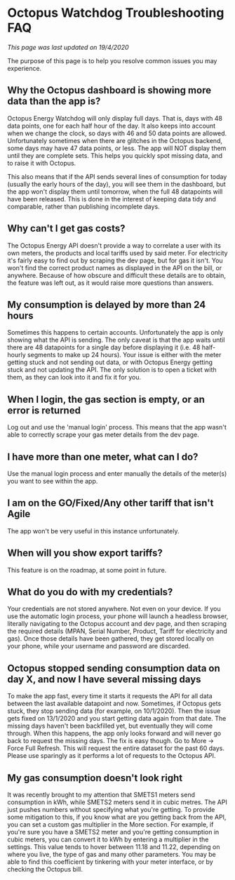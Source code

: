 # Octopus Watchdog Troubleshooting FAQ

_This page was last updated on 19/4/2020_

The purpose of this page is to help you resolve common issues you may experience.

## Why the Octopus dashboard is showing more data than the app is?

Octopus Energy Watchdog will only display full days. That is, days with 48 data points, one for each half hour of the day. It also keeps into account when we change the clock, so days with 46 and 50 data points are allowed.
Unfortunately sometimes when there are glitches in the Octopus backend, some days may have 47 data points, or less. The app will NOT display them until they are complete sets. This helps you quickly spot missing data, and to raise it with Octopus.

This also means that if the API sends several lines of consumption for today (usually the early hours of the day), you will see them in the dashboard, but the app won't display them until tomorrow, when the full 48 datapoints will have been released. This is done in the interest of keeping data tidy and comparable, rather than publishing incomplete days.

## Why can't I get gas costs?

The Octopus Energy API doesn't provide a way to correlate a user with its own meters, the products and local tariffs used by said meter. For electricity it's fairly easy to find out by scraping the dev page, but for gas it isn't. You won't find the correct product names as displayed in the API on the bill, or anywhere. Because of how obscure and difficult these details are to obtain, the feature was left out, as it would raise more questions than answers.

## My consumption is delayed by more than 24 hours

Sometimes this happens to certain accounts. Unfortunately the app is only showing what the API is sending. The only caveat is that the app waits until there are 48 datapoints for a single day before displaying it (i.e. 48 half-hourly segments to make up 24 hours). Your issue is either with the meter getting stuck and not sending out data, or with Octopus Energy getting stuck and not updating the API. The only solution is to open a ticket with them, as they can look into it and fix it for you.

## When I login, the gas section is empty, or an error is returned

Log out and use the 'manual login' process. This means that the app wasn't able to correctly scrape your gas meter details from the dev page.

## I have more than one meter, what can I do?

Use the manual login process and enter manually the details of the meter(s) you want to see within the app.

## I am on the GO/Fixed/Any other tariff that isn't Agile

The app won't be very useful in this instance unfortunately.

## When will you show export tariffs?

This feature is on the roadmap, at some point in future.

## What do you do with my credentials?

Your credentials are not stored anywhere. Not even on your device. If you use the automatic login process, your phone will launch a headless browser, literally navigating to the Octopus account and dev page, and then scraping the required details (MPAN, Serial Number, Product, Tariff for electricity and gas). Once those details have been gathered, they get stored locally on your phone, while your username and password are discarded.

## Octopus stopped sending consumption data on day X, and now I have several missing days

To make the app fast, every time it starts it requests the API for all data between the last available datapoint and now. Sometimes, if Octopus gets stuck, they stop sending data (for example, on 10/1/2020). Then the issue gets fixed on 13/1/2020 and you start getting data again from that date. The missing days haven't been backfilled yet, but eventually they will come through.
When this happens, the app only looks forward and will never go back to request the missing days. The fix is easy though. Go to More -> Force Full Refresh. This will request the entire dataset for the past 60 days. Please use sparingly as it performs a lot of requests to the Octopus API.

## My gas consumption doesn't look right

It was recently brought to my attention that SMETS1 meters send consumption in kWh, while SMETS2 meters send it in cubic metres. The API just pushes numbers without specifying what you're getting. To provide some mitigation to this, if you know what are you getting back from the API, you can set a custom gas multiplier in the More section.
For example, if you're sure you have a SMETS2 meter and you're getting consumption in cubic meters, you can convert it to kWh by entering a multiplier in the settings. This value tends to hover between 11.18 and 11.22, depending on where you live, the type of gas and many other parameters.
You may be able to find this coefficient by tinkering with your meter interface, or by checking the Octopus bill.
